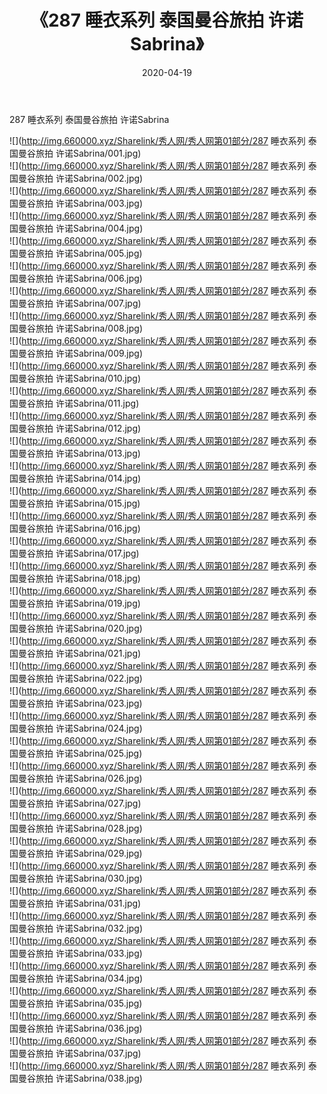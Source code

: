 ﻿---
layout: post
title:  《287 睡衣系列 泰国曼谷旅拍 许诺Sabrina》
date:   2020-04-19
img: http://img.660000.xyz/Sharelink/秀人网/秀人网第01部分/287 睡衣系列 泰国曼谷旅拍 许诺Sabrina/000.jpg
categories: [美女, 清纯, 唯美]
---

287 睡衣系列 泰国曼谷旅拍 许诺Sabrina

  ![](http://img.660000.xyz/Sharelink/秀人网/秀人网第01部分/287 睡衣系列 泰国曼谷旅拍 许诺Sabrina/001.jpg) <br> ![](http://img.660000.xyz/Sharelink/秀人网/秀人网第01部分/287 睡衣系列 泰国曼谷旅拍 许诺Sabrina/002.jpg) <br> ![](http://img.660000.xyz/Sharelink/秀人网/秀人网第01部分/287 睡衣系列 泰国曼谷旅拍 许诺Sabrina/003.jpg) <br> ![](http://img.660000.xyz/Sharelink/秀人网/秀人网第01部分/287 睡衣系列 泰国曼谷旅拍 许诺Sabrina/004.jpg) <br> ![](http://img.660000.xyz/Sharelink/秀人网/秀人网第01部分/287 睡衣系列 泰国曼谷旅拍 许诺Sabrina/005.jpg) <br> ![](http://img.660000.xyz/Sharelink/秀人网/秀人网第01部分/287 睡衣系列 泰国曼谷旅拍 许诺Sabrina/006.jpg) <br> ![](http://img.660000.xyz/Sharelink/秀人网/秀人网第01部分/287 睡衣系列 泰国曼谷旅拍 许诺Sabrina/007.jpg) <br> ![](http://img.660000.xyz/Sharelink/秀人网/秀人网第01部分/287 睡衣系列 泰国曼谷旅拍 许诺Sabrina/008.jpg) <br> ![](http://img.660000.xyz/Sharelink/秀人网/秀人网第01部分/287 睡衣系列 泰国曼谷旅拍 许诺Sabrina/009.jpg) <br> ![](http://img.660000.xyz/Sharelink/秀人网/秀人网第01部分/287 睡衣系列 泰国曼谷旅拍 许诺Sabrina/010.jpg) <br> ![](http://img.660000.xyz/Sharelink/秀人网/秀人网第01部分/287 睡衣系列 泰国曼谷旅拍 许诺Sabrina/011.jpg) <br> ![](http://img.660000.xyz/Sharelink/秀人网/秀人网第01部分/287 睡衣系列 泰国曼谷旅拍 许诺Sabrina/012.jpg) <br> ![](http://img.660000.xyz/Sharelink/秀人网/秀人网第01部分/287 睡衣系列 泰国曼谷旅拍 许诺Sabrina/013.jpg) <br> ![](http://img.660000.xyz/Sharelink/秀人网/秀人网第01部分/287 睡衣系列 泰国曼谷旅拍 许诺Sabrina/014.jpg) <br> ![](http://img.660000.xyz/Sharelink/秀人网/秀人网第01部分/287 睡衣系列 泰国曼谷旅拍 许诺Sabrina/015.jpg) <br> ![](http://img.660000.xyz/Sharelink/秀人网/秀人网第01部分/287 睡衣系列 泰国曼谷旅拍 许诺Sabrina/016.jpg) <br> ![](http://img.660000.xyz/Sharelink/秀人网/秀人网第01部分/287 睡衣系列 泰国曼谷旅拍 许诺Sabrina/017.jpg) <br> ![](http://img.660000.xyz/Sharelink/秀人网/秀人网第01部分/287 睡衣系列 泰国曼谷旅拍 许诺Sabrina/018.jpg) <br> ![](http://img.660000.xyz/Sharelink/秀人网/秀人网第01部分/287 睡衣系列 泰国曼谷旅拍 许诺Sabrina/019.jpg) <br> ![](http://img.660000.xyz/Sharelink/秀人网/秀人网第01部分/287 睡衣系列 泰国曼谷旅拍 许诺Sabrina/020.jpg) <br> ![](http://img.660000.xyz/Sharelink/秀人网/秀人网第01部分/287 睡衣系列 泰国曼谷旅拍 许诺Sabrina/021.jpg) <br> ![](http://img.660000.xyz/Sharelink/秀人网/秀人网第01部分/287 睡衣系列 泰国曼谷旅拍 许诺Sabrina/022.jpg) <br> ![](http://img.660000.xyz/Sharelink/秀人网/秀人网第01部分/287 睡衣系列 泰国曼谷旅拍 许诺Sabrina/023.jpg) <br> ![](http://img.660000.xyz/Sharelink/秀人网/秀人网第01部分/287 睡衣系列 泰国曼谷旅拍 许诺Sabrina/024.jpg) <br> ![](http://img.660000.xyz/Sharelink/秀人网/秀人网第01部分/287 睡衣系列 泰国曼谷旅拍 许诺Sabrina/025.jpg) <br> ![](http://img.660000.xyz/Sharelink/秀人网/秀人网第01部分/287 睡衣系列 泰国曼谷旅拍 许诺Sabrina/026.jpg) <br> ![](http://img.660000.xyz/Sharelink/秀人网/秀人网第01部分/287 睡衣系列 泰国曼谷旅拍 许诺Sabrina/027.jpg) <br> ![](http://img.660000.xyz/Sharelink/秀人网/秀人网第01部分/287 睡衣系列 泰国曼谷旅拍 许诺Sabrina/028.jpg) <br> ![](http://img.660000.xyz/Sharelink/秀人网/秀人网第01部分/287 睡衣系列 泰国曼谷旅拍 许诺Sabrina/029.jpg) <br> ![](http://img.660000.xyz/Sharelink/秀人网/秀人网第01部分/287 睡衣系列 泰国曼谷旅拍 许诺Sabrina/030.jpg) <br> ![](http://img.660000.xyz/Sharelink/秀人网/秀人网第01部分/287 睡衣系列 泰国曼谷旅拍 许诺Sabrina/031.jpg) <br> ![](http://img.660000.xyz/Sharelink/秀人网/秀人网第01部分/287 睡衣系列 泰国曼谷旅拍 许诺Sabrina/032.jpg) <br> ![](http://img.660000.xyz/Sharelink/秀人网/秀人网第01部分/287 睡衣系列 泰国曼谷旅拍 许诺Sabrina/033.jpg) <br> ![](http://img.660000.xyz/Sharelink/秀人网/秀人网第01部分/287 睡衣系列 泰国曼谷旅拍 许诺Sabrina/034.jpg) <br> ![](http://img.660000.xyz/Sharelink/秀人网/秀人网第01部分/287 睡衣系列 泰国曼谷旅拍 许诺Sabrina/035.jpg) <br> ![](http://img.660000.xyz/Sharelink/秀人网/秀人网第01部分/287 睡衣系列 泰国曼谷旅拍 许诺Sabrina/036.jpg) <br> ![](http://img.660000.xyz/Sharelink/秀人网/秀人网第01部分/287 睡衣系列 泰国曼谷旅拍 许诺Sabrina/037.jpg) <br> ![](http://img.660000.xyz/Sharelink/秀人网/秀人网第01部分/287 睡衣系列 泰国曼谷旅拍 许诺Sabrina/038.jpg) <br>